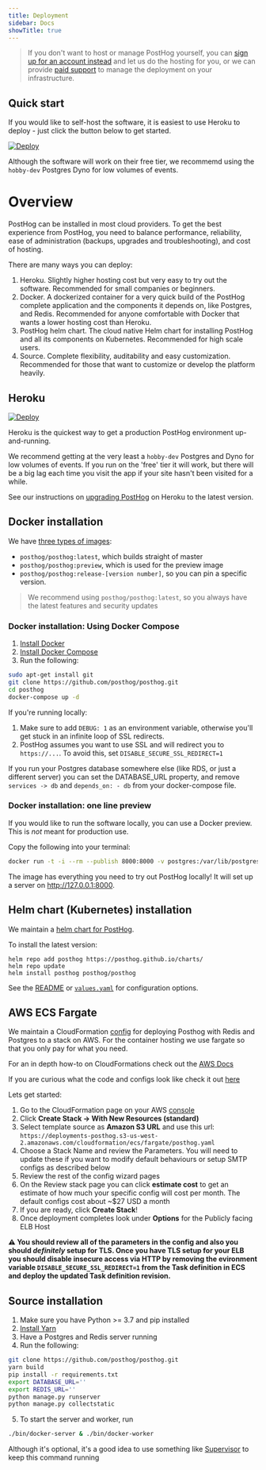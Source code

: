 ```yaml
---
title: Deployment
sidebar: Docs
showTitle: true
---
```


> If you don't want to host or manage PostHog yourself, you can [sign up for an account instead](https://app.posthog.com/signup) and let us do the hosting for you, or we can provide [paid support](/services) to manage the deployment on your infrastructure.

## Quick start

If you would like to self-host the software, it is easiest to use Heroku to deploy - just click the button below to get started.

[![Deploy](https://www.herokucdn.com/deploy/button.svg)](https://heroku.com/deploy?template=https://github.com/posthog/posthog)

Although the software will work on their free tier, we recommemd using the `hobby-dev` Postgres Dyno for low volumes of events.

# Overview

PostHog can be installed in most cloud providers. To get the best experience from PostHog, you need to balance performance, reliability, ease of administration (backups, upgrades and troubleshooting), and cost of hosting.

There are many ways you can deploy:

1. Heroku. Slightly higher hosting cost but very easy to try out the software. Recommended for small companies or beginners.
1. Docker. A dockerized container for a very quick build of the PostHog complete application and the components it depends on, like Postgres, and Redis. Recommended for anyone comfortable with Docker that wants a lower hosting cost than Heroku.
1. PostHog helm chart. The cloud native Helm chart for installing PostHog and all its components on Kubernetes. Recommended for high scale users.
1. Source. Complete flexibility, auditability and easy customization. Recommended for those that want to customize or develop the platform heavily.

## Heroku

[![Deploy](https://www.herokucdn.com/deploy/button.svg)](https://heroku.com/deploy?template=https://github.com/posthog/posthog)

Heroku is the quickest way to get a production PostHog environment up-and-running.

We recommend getting at the very least a `hobby-dev` Postgres and Dyno for low volumes of events. If you run on the 'free' tier it will work, but there will be a big lag each time you visit the app if your site hasn't been visited for a while.

See our instructions on [upgrading PostHog](/upgrading-PostHog) on Heroku to the latest version.

## Docker installation

We have [three types of images](https://hub.docker.com/r/posthog/posthog):

- `posthog/posthog:latest`, which builds straight of master
- `posthog/posthog:preview`, which is used for the preview image
- `posthog/posthog:release-[version number]`, so you can pin a specific version.

> We recommend using `posthog/posthog:latest`, so you always have the latest features and security updates

### Docker installation: Using Docker Compose

1. [Install Docker](https://docs.docker.com/installation/ubuntulinux/)
2. [Install Docker Compose](https://docs.docker.com/compose/install/)
3. Run the following:

```bash
sudo apt-get install git
git clone https://github.com/posthog/posthog.git
cd posthog
docker-compose up -d
```

If you're running locally:

1. Make sure to add `DEBUG: 1` as an environment variable, otherwise you'll get stuck in an infinite loop of SSL redirects.
1. PostHog assumes you want to use SSL and will redirect you to `https://...`. To avoid this, set `DISABLE_SECURE_SSL_REDIRECT=1`

If you run your Postgres database somewhere else (like RDS, or just a different server) you can set the DATABASE_URL property, and remove `services -> db` and `depends_on: - db` from your docker-compose file.

### Docker installation: one line preview

If you would like to run the software locally, you can use a Docker preview. This is _not_ meant for production use.

Copy the following into your terminal:

```bash
docker run -t -i --rm --publish 8000:8000 -v postgres:/var/lib/postgresql posthog/posthog:preview
```

The image has everything you need to try out PostHog locally! It will set up a server on http://127.0.0.1:8000.

## Helm chart (Kubernetes) installation

We maintain a [helm chart for PostHog](https://github.com/PostHog/charts/tree/master/charts/posthog).

To install the latest version:

```shell script
helm repo add posthog https://posthog.github.io/charts/
helm repo update
helm install posthog posthog/posthog
```

See the [README](https://github.com/PostHog/charts/blob/master/charts/posthog/README.md) or
[`values.yaml`](https://github.com/PostHog/charts/blob/master/charts/posthog/values.yaml)
for configuration options.

## AWS ECS Fargate

We maintain a CloudFormation [config](https://github.com/fuziontech/posthog/blob/master/deployment/aws/ecs/combined.yaml) for deploying Posthog with Redis and Postgres to a stack on AWS. For the container hosting we use fargate so that you only pay for what you need.

For an in depth how-to on CloudFormations check out the [AWS Docs](https://docs.aws.amazon.com/AWSCloudFormation/latest/UserGuide/GettingStarted.Walkthrough.html)

If you are curious what the code and configs look like check it out [here](https://github.com/PostHog/deployment/blob/master/aws/cloudformation/ecs/posthog.yaml)

Lets get started:

1. Go to the CloudFormation page on your AWS [console](https://console.aws.amazon.com/cloudformation/)
2. Click **Create Stack -> With New Resources (standard)**
3. Select template source as **Amazon S3 URL** and use this url: `https://deployments-posthog.s3-us-west-2.amazonaws.com/cloudformation/ecs/fargate/posthog.yaml`
4. Choose a Stack Name and review the Parameters. You will need to update these if you want to modify default behaviours or setup SMTP configs as described below
5. Review the rest of the config wizard pages
6. On the Review stack page you can click **estimate cost** to get an estimate of how much your specific config will cost per month. The default configs cost about ~\$27 USD a month
7. If you are ready, click **Create Stack**!
8. Once deployment completes look under **Options** for the Publicly facing ELB Host

**⚠️ You should review all of the parameters in the config and also you should _definitely_ setup for TLS. Once you have TLS setup for your ELB you should disable insecure access via HTTP by removing the evironment variable `DISABLE_SECURE_SSL_REDIRECT=1` from the Task definition in ECS and deploy the updated Task definition revision.**

## Source installation

1. Make sure you have Python >= 3.7 and pip installed
2. [Install Yarn](https://classic.yarnpkg.com/en/docs/install/#mac-stable)
3. Have a Postgres and Redis server running
4. Run the following:

```bash
git clone https://github.com/posthog/posthog.git
yarn build
pip install -r requirements.txt
export DATABASE_URL=''
export REDIS_URL=''
python manage.py runserver
python manage.py collectstatic
```

5. To start the server and worker, run

```bash
./bin/docker-server & ./bin/docker-worker
```

Although it's optional, it's a good idea to use something like [Supervisor](https://github.com/Supervisor/supervisor) to keep this command running
